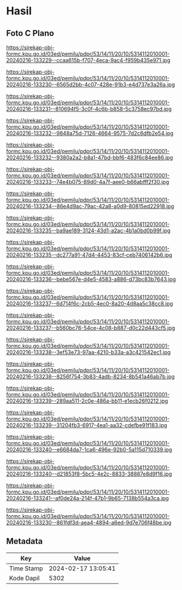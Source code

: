 # Hasil

## Foto C Plano

https://sirekap-obj-formc.kpu.go.id/03ed/pemilu/pdpr/53/14/11/20/10/5314112010001-20240216-133229--ccaa615b-f707-4eca-9ac4-f959b435e971.jpg

https://sirekap-obj-formc.kpu.go.id/03ed/pemilu/pdpr/53/14/11/20/10/5314112010001-20240216-133230--6565d2bb-4c07-428e-91b3-e4d737e3a26a.jpg

https://sirekap-obj-formc.kpu.go.id/03ed/pemilu/pdpr/53/14/11/20/10/5314112010001-20240216-133231--810694f5-3c0f-4c6b-b858-5c3758ec97bd.jpg

https://sirekap-obj-formc.kpu.go.id/03ed/pemilu/pdpr/53/14/11/20/10/5314112010001-20240216-133232--9848a75d-7126-4664-9575-7d2c6dfb2e54.jpg

https://sirekap-obj-formc.kpu.go.id/03ed/pemilu/pdpr/53/14/11/20/10/5314112010001-20240216-133232--9380a2a2-b8a1-47bd-bbf6-483f6c84ee86.jpg

https://sirekap-obj-formc.kpu.go.id/03ed/pemilu/pdpr/53/14/11/20/10/5314112010001-20240216-133233--74e4b075-89d0-4a7f-aee0-b66abfff2f30.jpg

https://sirekap-obj-formc.kpu.go.id/03ed/pemilu/pdpr/53/14/11/20/10/5314112010001-20240216-133234--86e4d9ac-79ac-42a8-a0d9-80815ed22918.jpg

https://sirekap-obj-formc.kpu.go.id/03ed/pemilu/pdpr/53/14/11/20/10/5314112010001-20240216-133235--ba9ae189-3124-43d1-a2ac-4b1a0bd0b99f.jpg

https://sirekap-obj-formc.kpu.go.id/03ed/pemilu/pdpr/53/14/11/20/10/5314112010001-20240216-133235--dc277a91-47d4-4453-83cf-ceb7406142b6.jpg

https://sirekap-obj-formc.kpu.go.id/03ed/pemilu/pdpr/53/14/11/20/10/5314112010001-20240216-133236--bebe567e-d4e5-4583-a886-d73bc83b7643.jpg

https://sirekap-obj-formc.kpu.go.id/03ed/pemilu/pdpr/53/14/11/20/10/5314112010001-20240216-133237--6d714f6c-2cb5-4ec0-8a20-4d8aa5c38cc8.jpg

https://sirekap-obj-formc.kpu.go.id/03ed/pemilu/pdpr/53/14/11/20/10/5314112010001-20240216-133237--b560bc76-54ce-4c08-b887-d0c22d443cf5.jpg

https://sirekap-obj-formc.kpu.go.id/03ed/pemilu/pdpr/53/14/11/20/10/5314112010001-20240216-133238--3ef53e73-97aa-4210-b33a-a3c421542ec1.jpg

https://sirekap-obj-formc.kpu.go.id/03ed/pemilu/pdpr/53/14/11/20/10/5314112010001-20240216-133238--8256f754-3b83-4adb-8234-8b541a46ab7b.jpg

https://sirekap-obj-formc.kpu.go.id/03ed/pemilu/pdpr/53/14/11/20/10/5314112010001-20240216-133239--289aa511-2c0e-486a-bb11-e1ecb26f0212.jpg

https://sirekap-obj-formc.kpu.go.id/03ed/pemilu/pdpr/53/14/11/20/10/5314112010001-20240216-133239--31204fb3-6917-4ea1-aa32-cdefbe91f183.jpg

https://sirekap-obj-formc.kpu.go.id/03ed/pemilu/pdpr/53/14/11/20/10/5314112010001-20240216-133240--e6684da7-1ca6-496e-92b0-5a115d710339.jpg

https://sirekap-obj-formc.kpu.go.id/03ed/pemilu/pdpr/53/14/11/20/10/5314112010001-20240216-133240--d21853f8-5bc5-4e2c-8833-38887e8d9f16.jpg

https://sirekap-obj-formc.kpu.go.id/03ed/pemilu/pdpr/53/14/11/20/10/5314112010001-20240216-133241--af0de24a-214f-47b1-9b65-7138b554a3ca.jpg

https://sirekap-obj-formc.kpu.go.id/03ed/pemilu/pdpr/53/14/11/20/10/5314112010001-20240216-133230--861fdf3d-aea4-4894-a6ed-9d7e706f48be.jpg


## Metadata

| Key        | Value               |
| ---------- | ------------------- |
| Time Stamp | 2024-02-17 13:05:41 |
| Kode Dapil | 5302                |



